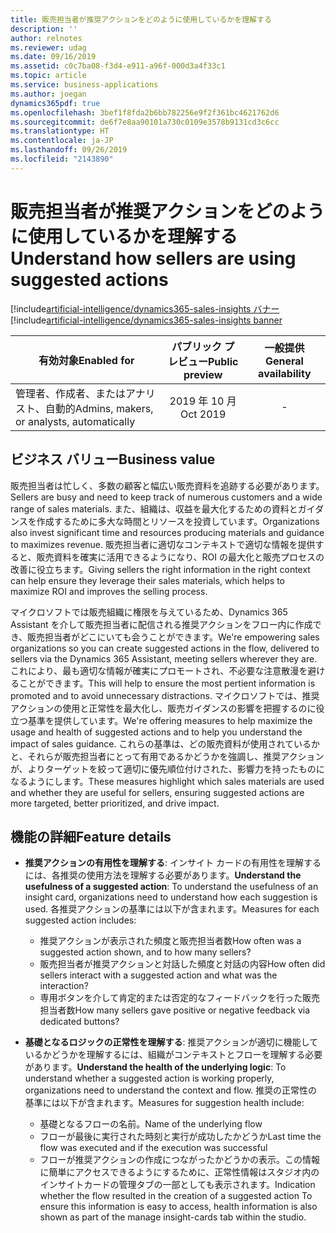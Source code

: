 ```yaml
---
title: 販売担当者が推奨アクションをどのように使用しているかを理解する
description: ''
author: relnotes
ms.reviewer: udag
ms.date: 09/16/2019
ms.assetid: c0c7ba08-f3d4-e911-a96f-000d3a4f33c1
ms.topic: article
ms.service: business-applications
ms.author: joegan
dynamics365pdf: true
ms.openlocfilehash: 3bef1f8fda2b6bb782256e9f2f361bc4621762d6
ms.sourcegitcommit: de6f7e8aa90101a730c0109e3578b9131cd3c6cc
ms.translationtype: HT
ms.contentlocale: ja-JP
ms.lasthandoff: 09/26/2019
ms.locfileid: "2143890"
---
```

# <a name="understand-how-sellers-are-using-suggested-actions"></a><span data-ttu-id="63a47-102">販売担当者が推奨アクションをどのように使用しているかを理解する</span><span class="sxs-lookup"><span data-stu-id="63a47-102">Understand how sellers are using suggested actions</span></span>
<span data-ttu-id="63a47-103">[!include[artificial-intelligence/dynamics365-sales-insights バナー](../includes/artificial-intelligence/dynamics365-sales-insights.md)</span><span class="sxs-lookup"><span data-stu-id="63a47-103">[!include[artificial-intelligence/dynamics365-sales-insights banner](../includes/artificial-intelligence/dynamics365-sales-insights.md)</span></span>

| <span data-ttu-id="63a47-104">有効対象</span><span class="sxs-lookup"><span data-stu-id="63a47-104">Enabled for</span></span>    |  <span data-ttu-id="63a47-105">パブリック プレビュー</span><span class="sxs-lookup"><span data-stu-id="63a47-105">Public preview</span></span> | <span data-ttu-id="63a47-106">一般提供</span><span class="sxs-lookup"><span data-stu-id="63a47-106">General availability</span></span> | 
| ---------- | :----------: |:----------: |
|<span data-ttu-id="63a47-107">管理者、作成者、またはアナリスト、自動的</span><span class="sxs-lookup"><span data-stu-id="63a47-107">Admins, makers, or analysts, automatically</span></span>|<span data-ttu-id="63a47-108">2019 年 10 月</span><span class="sxs-lookup"><span data-stu-id="63a47-108">Oct 2019</span></span>| -|


## <a name="business-value"></a><span data-ttu-id="63a47-109">ビジネス バリュー</span><span class="sxs-lookup"><span data-stu-id="63a47-109">Business value</span></span>
<!-- bv start -->
<span data-ttu-id="63a47-110">販売担当者は忙しく、多数の顧客と幅広い販売資料を追跡する必要があります。</span><span class="sxs-lookup"><span data-stu-id="63a47-110">Sellers are busy and need to keep track of numerous customers and a wide range of sales materials.</span></span> <span data-ttu-id="63a47-111">また、組織は、収益を最大化するための資料とガイダンスを作成するために多大な時間とリソースを投資しています。</span><span class="sxs-lookup"><span data-stu-id="63a47-111">Organizations also invest significant time and resources producing materials and guidance to maximizes revenue.</span></span> <span data-ttu-id="63a47-112">販売担当者に適切なコンテキストで適切な情報を提供すると、販売資料を確実に活用できるようになり、ROI の最大化と販売プロセスの改善に役立ちます。</span><span class="sxs-lookup"><span data-stu-id="63a47-112">Giving sellers the right information in the right context can help ensure they leverage their sales materials, which helps to maximize ROI and improves the selling process.</span></span> 

<span data-ttu-id="63a47-113">マイクロソフトでは販売組織に権限を与えているため、Dynamics 365 Assistant を介して販売担当者に配信される推奨アクションをフロー内に作成でき、販売担当者がどこにいても会うことができます。</span><span class="sxs-lookup"><span data-stu-id="63a47-113">We're empowering sales organizations so you can create suggested actions in the flow, delivered to sellers via the Dynamics 365 Assistant, meeting sellers wherever they are.</span></span> <span data-ttu-id="63a47-114">これにより、最も適切な情報が確実にプロモートされ、不必要な注意散漫を避けることができます。</span><span class="sxs-lookup"><span data-stu-id="63a47-114">This will help to ensure the most pertient information is promoted and to avoid unnecessary distractions.</span></span> <span data-ttu-id="63a47-115">マイクロソフトでは、推奨アクションの使用と正常性を最大化し、販売ガイダンスの影響を把握するのに役立つ基準を提供しています。</span><span class="sxs-lookup"><span data-stu-id="63a47-115">We're offering measures to help maximize the usage and health of suggested actions and to help you understand the impact of sales guidance.</span></span> <span data-ttu-id="63a47-116">これらの基準は、どの販売資料が使用されているかと、それらが販売担当者にとって有用であるかどうかを強調し、推奨アクションが、よりターゲットを絞って適切に優先順位付けされた、影響力を持ったものになるようにします。</span><span class="sxs-lookup"><span data-stu-id="63a47-116">These measures highlight which sales materials are used and whether they are useful for sellers, ensuring suggested actions are more targeted, better prioritized, and drive impact.</span></span>

<!-- bv end -->



## <a name="feature-details"></a><span data-ttu-id="63a47-117">機能の詳細</span><span class="sxs-lookup"><span data-stu-id="63a47-117">Feature details</span></span>
<!--feature detail start -->
- <span data-ttu-id="63a47-118">**推奨アクションの有用性を理解する**: インサイト カードの有用性を理解するには、各推奨の使用方法を理解する必要があります。</span><span class="sxs-lookup"><span data-stu-id="63a47-118">**Understand the usefulness of a suggested action**: To understand the usefulness of an insight card, organizations need to understand how each suggestion is used.</span></span> <span data-ttu-id="63a47-119">各推奨アクションの基準には以下が含まれます。</span><span class="sxs-lookup"><span data-stu-id="63a47-119">Measures for each suggested action includes:</span></span>
   - <span data-ttu-id="63a47-120">推奨アクションが表示された頻度と販売担当者数</span><span class="sxs-lookup"><span data-stu-id="63a47-120">How often was a suggested action shown, and to how many sellers?</span></span>
   - <span data-ttu-id="63a47-121">販売担当者が推奨アクションと対話した頻度と対話の内容</span><span class="sxs-lookup"><span data-stu-id="63a47-121">How often did sellers interact with a suggested action and what was the interaction?</span></span>
   - <span data-ttu-id="63a47-122">専用ボタンを介して肯定的または否定的なフィードバックを行った販売担当者数</span><span class="sxs-lookup"><span data-stu-id="63a47-122">How many sellers gave positive or negative feedback via dedicated buttons?</span></span>
   
- <span data-ttu-id="63a47-123">**基礎となるロジックの正常性を理解する**: 推奨アクションが適切に機能しているかどうかを理解するには、組織がコンテキストとフローを理解する必要があります。</span><span class="sxs-lookup"><span data-stu-id="63a47-123">**Understand the health of the underlying logic**: To understand whether a suggested action is working properly, organizations need to understand the context and flow.</span></span> <span data-ttu-id="63a47-124">推奨の正常性の基準には以下が含まれます。</span><span class="sxs-lookup"><span data-stu-id="63a47-124">Measures for suggestion health include:</span></span>
   - <span data-ttu-id="63a47-125">基礎となるフローの名前。</span><span class="sxs-lookup"><span data-stu-id="63a47-125">Name of the underlying flow</span></span>
   - <span data-ttu-id="63a47-126">フローが最後に実行された時刻と実行が成功したかどうか</span><span class="sxs-lookup"><span data-stu-id="63a47-126">Last time the flow was executed and if the execution was successful</span></span> 
   - <span data-ttu-id="63a47-127">フローが推奨アクションの作成につながったかどうかの表示。この情報に簡単にアクセスできるようにするために、正常性情報はスタジオ内のインサイトカードの管理タブの一部としても表示されます。</span><span class="sxs-lookup"><span data-stu-id="63a47-127">Indication whether the flow resulted in the creation of a suggested action To ensure this information is easy to access, health information is also shown as part of the manage insight-cards tab within the studio.</span></span>
<!--feature detail end -->

